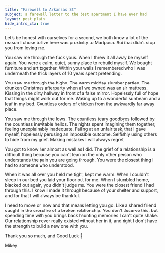 ```yaml
---
title: "Farewell to Arkansas St"
subject: a farewell letter to the best apartment I have ever had
layout: post_plain
hide_intro_cta: true
---
```


Let’s be honest with ourselves for a second, we both know a lot of the reason I chose to live here was proximity to Mariposa. But that didn’t stop you from loving me.

You saw me through the fuck yous. When I threw it all away be myself again. You were a calm, quiet, sunny place to rebuild myself. We bought furniture and art together. Within your walls I remembered who I was underneath the thick layers of 10 years spent pretending.

You saw me through the highs. The warm midday slumber parties. The drunken Christmas afterparty when all we owned was an air mattress. Kissing in the dirty hallway in front of a false mirror. Hopelessly full of hope that things might work out for me. Waking up to a wonderful sunbeam and a leaf in my bed. Countless orders of chicken from the awkwardly far away place.

You saw me through the lows. The countless teary goodbyes followed by the countless inevitable hellos. The nights spent imagining them together, feeling unexplainably inadequate. Failing at an unfair task, that I gave myself, hopelessly perusing an impossible outcome. Selfishly using others to hide from my grief. Making mistakes I will always regret.

You got to know her almost as well as I did. The grief of a relationship is a difficult thing because you can't lean on the only other person who understands the pain you are going through. You were the closest thing I had to someone who understood.

When it was all over you held me tight, kept me warm. When I couldn't sleep in our bed you laid your floor out for me. When I stumbled home, blacked out again, you didn't judge me. You were the closest friend I had through this. I know I made it through because of your shelter and support, and for that I will always be thankful.

I need to move on now and that means letting you go. Like a shared friend caught in the crossfire of a broken relationship. You don't deserve this, but spending time with you brings back haunting memories I can't quite shake. Our relationship never really existed without her in it, and right I don't have the strength to build a new one with you.

Thank you so much, and Good Luck 💝

Mikey
